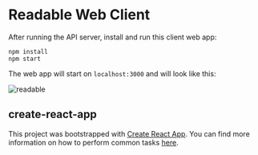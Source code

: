 # Readable Web Client
After running the API server, install and run this client web app:
```
npm install
npm start
```
The web app will start on `localhost:3000` and will look like this:

![readable](https://user-images.githubusercontent.com/12154623/34576767-cc25d26c-f15d-11e7-923a-cb204b52a1dd.png)

## create-react-app
This project was bootstrapped with [Create React App](https://github.com/facebookincubator/create-react-app).  You can find more information on how to perform common tasks [here](https://github.com/facebookincubator/create-react-app/blob/master/packages/react-scripts/template/README.md).

